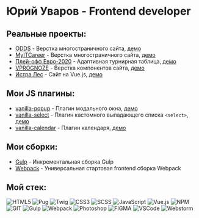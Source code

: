 # Юрий Уваров - Frontend developer

## Реальные проекты:
- [ODDS](https://github.com/uvarov-frontend/odds) - Верстка многостраничного сайта, [демо](https://odds.frontend.uvarov.tech/)
- [MyITCareer](https://github.com/uvarov-frontend/myitcareer) - Верстка многостраничного сайта, [демо](https://myitcareer.frontend.uvarov.tech/)
- [Плей-офф Евро-2020](https://github.com/uvarov-frontend/standings) - Адаптивная турнирная таблица, [демо](https://standings.frontend.uvarov.tech/)
- [VPROGNOZE](https://github.com/uvarov-frontend/vprognoze) - Верстка компонентов сайта, [демо](https://vprognoze.frontend.uvarov.tech/)
- [Истра Лес](https://github.com/uvarov-frontend/istra-les) - Сайт на Vue.js, [демо](https://istra-les.uvarov.tech/)

## Мои JS плагины:
- [vanilla-popup](https://github.com/uvarov-frontend/vanilla-popup) - Плагин модального окна, [демо](https://vanilla-popup.frontend.uvarov.tech/)
- [vanilla-select](https://github.com/uvarov-frontend/vanilla-select) - Плагин кастомного выпадающего списка `<select>`, [демо](https://vanilla-select.frontend.uvarov.tech/)
- [vanilla-calendar](https://github.com/uvarov-frontend/vanilla-calendar) - Плагин календаря, [демо](https://vanilla-calendar.frontend.uvarov.tech/)

## Мои сборки:
- [Gulp](https://github.com/uvarov-frontend/gulp4-pug-scss-frontend) - Инкрементальная сборка Gulp
- [Webpack](https://github.com/uvarov-frontend/webpack-5-frontend-starter) - Универсальная стартовая frontend сборка Webpack

## Мой стек:
![HTML5](https://img.shields.io/badge/HTML5-rgb(19,27,40)?style=for-the-badge&logo=HTML5)
![Pug](https://img.shields.io/badge/Pug-rgb(19,27,40)?style=for-the-badge&logo=Pug)
![Twig](https://img.shields.io/badge/TWIG-rgb(19,27,40)?style=for-the-badge&logo=Thymeleaf)
![CSS3](https://img.shields.io/badge/CSS3-rgb(19,27,40)?style=for-the-badge&logo=CSS3)
![SCSS](https://img.shields.io/badge/SCSS-rgb(19,27,40)?style=for-the-badge&logo=SASS)
![JavaScript](https://img.shields.io/badge/JavaScript-rgb(19,27,40)?style=for-the-badge&logo=JavaScript)
![Vue.js](https://img.shields.io/badge/Vue.js-rgb(19,27,40)?style=for-the-badge&logo=Vue.js)
![NPM](https://img.shields.io/badge/NPM-rgb(19,27,40)?style=for-the-badge&logo=NPM)
![GIT](https://img.shields.io/badge/GIT-rgb(19,27,40)?style=for-the-badge&logo=GIT)
![Gulp](https://img.shields.io/badge/Gulp-rgb(19,27,40)?style=for-the-badge&logo=Gulp)
![Webpack](https://img.shields.io/badge/Webpack-rgb(19,27,40)?style=for-the-badge&logo=Webpack)
![Photoshop](https://img.shields.io/badge/Photoshop-rgb(19,27,40)?style=for-the-badge&logo=adobephotoshop)
![FIGMA](https://img.shields.io/badge/Figma-rgb(19,27,40)?style=for-the-badge&logo=figma)
![VSCode](https://img.shields.io/badge/vscode-rgb(19,27,40)?style=for-the-badge&logo=visualstudio)
![Webstorm](https://img.shields.io/badge/webstorm-rgb(19,27,40)?style=for-the-badge&logo=webstorm)
